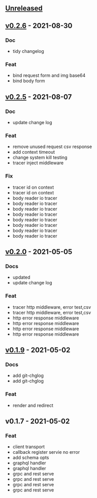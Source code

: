 <a name="unreleased"></a>
## [Unreleased]


<a name="v0.2.6"></a>
## [v0.2.6] - 2021-08-30
### Doc
- tidy changelog

### Feat
- bind request form and img base64
- bind body form


<a name="v0.2.5"></a>
## [v0.2.5] - 2021-08-07
### Doc
- update change log

### Feat
- remove unused request csv response
- add context timeout
- change system kill testing
- tracer inject middleware

### Fix
- tracer id on context
- tracer id on context
- body reader io tracer
- body reader io tracer
- body reader io tracer
- body reader io tracer
- body reader io tracer
- body reader io tracer
- body reader io tracer
- body reader io tracer


<a name="v0.2.0"></a>
## [v0.2.0] - 2021-05-05
### Docs
- updated
- update change log

### Feat
- tracer http middleware, error test,csv
- tracer http middleware, error test,csv
- http error response middleware
- http error response middleware
- http error response middleware
- http error response middleware


<a name="v0.1.9"></a>
## [v0.1.9] - 2021-05-02
### Docs
- add git-chglog
- add git-chglog

### Feat
- render and redirect


<a name="v0.1.7"></a>
## v0.1.7 - 2021-05-02
### Feat
- client transport
- callback register servie no error
- add schema opts
- graphql handler
- graphql handler
- grpc and rest serve
- grpc and rest serve
- grpc and rest serve
- grpc and rest serve


[Unreleased]: https://github.com/kubuskotak/bifrost/compare/v0.2.6...HEAD
[v0.2.6]: https://github.com/kubuskotak/bifrost/compare/v0.2.5...v0.2.6
[v0.2.5]: https://github.com/kubuskotak/bifrost/compare/v0.2.0...v0.2.5
[v0.2.0]: https://github.com/kubuskotak/bifrost/compare/v0.1.9...v0.2.0
[v0.1.9]: https://github.com/kubuskotak/bifrost/compare/v0.1.7...v0.1.9
